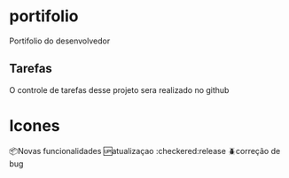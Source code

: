 # portifolio
Portifolio do desenvolvedor

## Tarefas
 O controle de tarefas desse projeto sera realizado no github

# Icones
:package:Novas funcionalidades
:up:atualizaçao
:checkered:release
:beetle:correção de bug